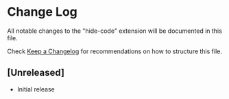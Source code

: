 # Change Log

All notable changes to the "hide-code" extension will be documented in this file.

Check [Keep a Changelog](http://keepachangelog.com/) for recommendations on how to structure this file.

## [Unreleased]

- Initial release